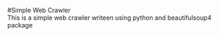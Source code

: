 #Simple Web Crawler<br>
This is a simple web crawler writeen using python and beautifulsoup4 package</br>

